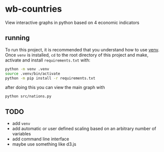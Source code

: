 # wb-countries
View interactive graphs in python based on 4 economic indicators

## running
To run this project, it is recommended that you understand how to use [venv](https://docs.python.org/3/library/venv.html). Once `venv` is installed, `cd` to the root directory of this project and make, activate and install `requirements.txt` with:
```bash 
python -m venv .venv
source .venv/bin/activate
python -m pip install -r requirements.txt
```

after doing this you can view the main graph with

```bash
python src/nations.py
```

## TODO
- add `venv` 
- add automatic or user defined scaling based on an arbitrary number of variables
- add command line interface
- maybe use something like d3.js